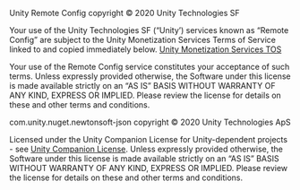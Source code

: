 Unity Remote Config copyright © 2020 Unity Technologies SF​

Your use of the Unity Technologies SF (“Unity’) services known as “Remote Config” are subject to the Unity Monetization Services Terms of Service linked to and copied immediately below.
[Unity Monetization Services TOS](https://unity3d.com/legal/monetization-services-terms-of-service)

Your use of the Remote Config service constitutes your acceptance of such terms. Unless expressly provided otherwise, the Software under this license is made available strictly on an “AS IS” BASIS WITHOUT WARRANTY OF ANY KIND, EXPRESS OR IMPLIED. Please review the license for details on these and other terms and conditions.

com.unity.nuget.newtonsoft-json copyright © 2020 Unity Technologies ApS

Licensed under the Unity Companion License for Unity-dependent projects - see [Unity Companion License](http://www.unity3d.com/legal/licenses/Unity_Companion_License).
Unless expressly provided otherwise, the Software under this license is made available strictly on an “AS IS” BASIS WITHOUT WARRANTY OF ANY KIND, EXPRESS OR IMPLIED. Please review the license for details on these and other terms and conditions.
